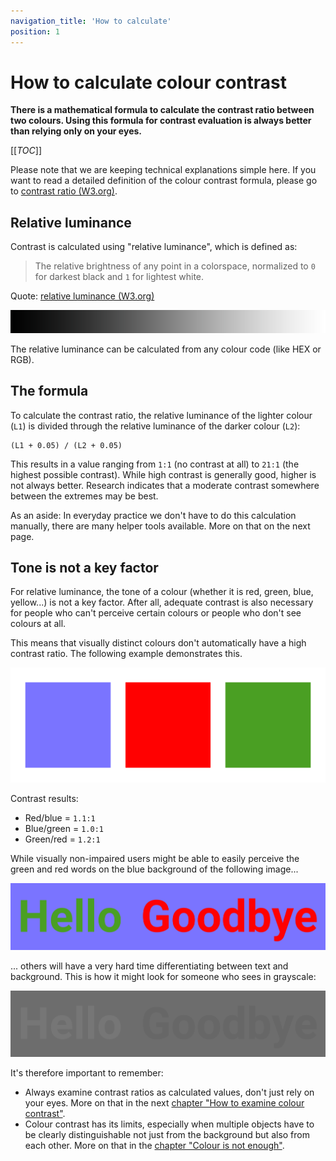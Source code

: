 ```yaml
---
navigation_title: 'How to calculate'
position: 1
---
```


# How to calculate colour contrast

**There is a mathematical formula to calculate the contrast ratio between two colours. Using this formula for contrast evaluation is always better than relying only on your eyes.**

[[_TOC_]]

Please note that we are keeping technical explanations simple here. If you want to read a detailed definition of the colour contrast formula, please go to [contrast ratio (W3.org)](https://www.w3.org/TR/WCAG20/#contrast-ratiodef).

## Relative luminance

Contrast is calculated using "relative luminance", which is defined as:

> The relative brightness of any point in a colorspace, normalized to `0` for darkest black and `1` for lightest white.

Quote: [relative luminance (W3.org)](https://www.w3.org/TR/WCAG20/#relativeluminancedef)

![Relative luminance gradient](_media/relative-luminance-gradient.png)

The relative luminance can be calculated from any colour code (like HEX or RGB).

## The formula

To calculate the contrast ratio, the relative luminance of the lighter colour (`L1`) is divided through the relative luminance of the darker colour (`L2`):

    (L1 + 0.05) / (L2 + 0.05)

This results in a value ranging from `1:1` (no contrast at all) to `21:1` (the highest possible contrast). While high contrast is generally good, higher is not always better. Research indicates that a moderate contrast somewhere between the extremes may be best.

As an aside: In everyday practice we don't have to do this calculation manually, there are many helper tools available. More on that on the next page.

## Tone is not a key factor

For relative luminance, the tone of a colour (whether it is red, green, blue, yellow...) is not a key factor. After all, adequate contrast is also necessary for people who can't perceive certain colours or people who don't see colours at all.

This means that visually distinct colours don't automatically have a high contrast ratio. The following example demonstrates this.

![Colour tiles in the colours blue, red and green](_media/three-colours-tiles.png)

Contrast results:

- Red/blue = `1.1:1`
- Blue/green = `1.0:1`
- Green/red = `1.2:1`

While visually non-impaired users might be able to easily perceive the green and red words on the blue background of the following image...

![The words "Hello" in green and "Goodbye" in red written on a blue background](_media/three-colours-words.png)

... others will have a very hard time differentiating between text and background. This is how it might look for someone who sees in grayscale:

![The same picture with the words "Hello" and "Goodbye" but in grayscale](_media/three-colours-words-grayscale.png)

It's therefore important to remember:

- Always examine contrast ratios as calculated values, don't just rely on your eyes. More on that in the next [chapter "How to examine colour contrast"](/knowledge/colours-and-contrast/how-to-examine/).
- Colour contrast has its limits, especially when multiple objects have to be clearly distinguishable not just from the background but also from each other. More on that in the [chapter "Colour is not enough"](/knowledge/colours-and-contrast/colour-is-not-enough/).
